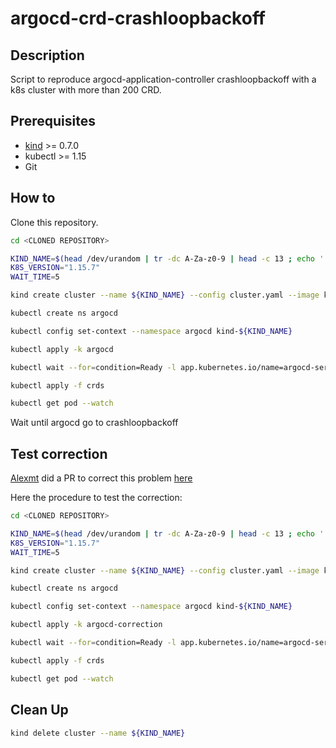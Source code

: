 # argocd-crd-crashloopbackoff

## Description

Script to reproduce argocd-application-controller crashloopbackoff with a k8s cluster with more than 200 CRD.

## Prerequisites

- [kind](https://kind.sigs.k8s.io/) >= 0.7.0
- kubectl >= 1.15
- Git

## How to

Clone this repository.

```bash
cd <CLONED REPOSITORY>

KIND_NAME=$(head /dev/urandom | tr -dc A-Za-z0-9 | head -c 13 ; echo '')
K8S_VERSION="1.15.7"
WAIT_TIME=5

kind create cluster --name ${KIND_NAME} --config cluster.yaml --image kindest/node:v${K8S_VERSION}

kubectl create ns argocd

kubectl config set-context --namespace argocd kind-${KIND_NAME}

kubectl apply -k argocd

kubectl wait --for=condition=Ready -l app.kubernetes.io/name=argocd-server pod --timeout=300s

kubectl apply -f crds

kubectl get pod --watch
```

Wait until argocd go to crashloopbackoff

## Test correction

[Alexmt](https://github.com/alexmt) did a PR to correct this problem [here](https://github.com/argoproj/argo-cd/commit/7fd7999e49be09dde59e48cdd318a98e12c69317)

Here the procedure to test the correction:

```bash
cd <CLONED REPOSITORY>

KIND_NAME=$(head /dev/urandom | tr -dc A-Za-z0-9 | head -c 13 ; echo '')
K8S_VERSION="1.15.7"
WAIT_TIME=5

kind create cluster --name ${KIND_NAME} --config cluster.yaml --image kindest/node:v${K8S_VERSION}

kubectl create ns argocd

kubectl config set-context --namespace argocd kind-${KIND_NAME}

kubectl apply -k argocd-correction

kubectl wait --for=condition=Ready -l app.kubernetes.io/name=argocd-server pod --timeout=300s

kubectl apply -f crds

kubectl get pod --watch
```

## Clean Up

```bash
kind delete cluster --name ${KIND_NAME}
```
